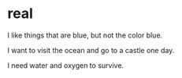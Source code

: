 # real

I like things that are blue, but not the color blue. 

I want to visit the ocean and go to a castle one day. 

I need water and oxygen to survive. 
